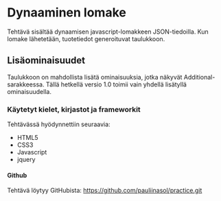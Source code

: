 # Dynaaminen lomake

Tehtävä sisältää dynaamisen javascript-lomakkeen JSON-tiedoilla. Kun lomake lähetetään, tuotetiedot generoituvat taulukkoon.

## Lisäominaisuudet

Taulukkoon on mahdollista lisätä ominaisuuksia, jotka näkyvät Additional-sarakkeessa. Tällä hetkellä versio 1.0 toimii vain yhdellä lisätyllä ominaisuudella.

### Käytetyt kielet, kirjastot ja frameworkit

Tehtävässä hyödynnettiin seuraavia:
- HTML5
- CSS3
- Javascript
- jquery

#### Github

Tehtävä löytyy GitHubista:
https://github.com/pauliinasol/practice.git
